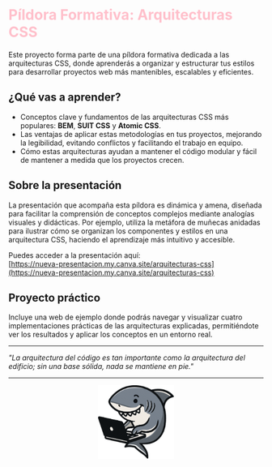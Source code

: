 <h1 style="color:pink">Píldora Formativa: Arquitecturas CSS</h1>

Este proyecto forma parte de una píldora formativa dedicada a las arquitecturas CSS, donde aprenderás a organizar y estructurar tus estilos para desarrollar proyectos web más mantenibles, escalables y eficientes.

## ¿Qué vas a aprender?

- Conceptos clave y fundamentos de las arquitecturas CSS más populares: **BEM**, **SUIT CSS** y **Atomic CSS**.
- Las ventajas de aplicar estas metodologías en tus proyectos, mejorando la legibilidad, evitando conflictos y facilitando el trabajo en equipo.
- Cómo estas arquitecturas ayudan a mantener el código modular y fácil de mantener a medida que los proyectos crecen.

## Sobre la presentación

La presentación que acompaña esta píldora es dinámica y amena, diseñada para facilitar la comprensión de conceptos complejos mediante analogías visuales y didácticas. Por ejemplo, utiliza la metáfora de muñecas anidadas para ilustrar cómo se organizan los componentes y estilos en una arquitectura CSS, haciendo el aprendizaje más intuitivo y accesible.

Puedes acceder a la presentación aquí:  
[https://nueva-presentacion.my.canva.site/arquitecturas-css](https://nueva-presentacion.my.canva.site/arquitecturas-css)

## Proyecto práctico

Incluye una web de ejemplo donde podrás navegar y visualizar cuatro implementaciones prácticas de las arquitecturas explicadas, permitiéndote ver los resultados y aplicar los conceptos en un entorno real.

---

*"La arquitectura del código es tan importante como la arquitectura del edificio; sin una base sólida, nada se mantiene en pie."*

---

<div align="center">
  <img src="logo.png" alt="Logo del Tibu" width="150">
</div>

